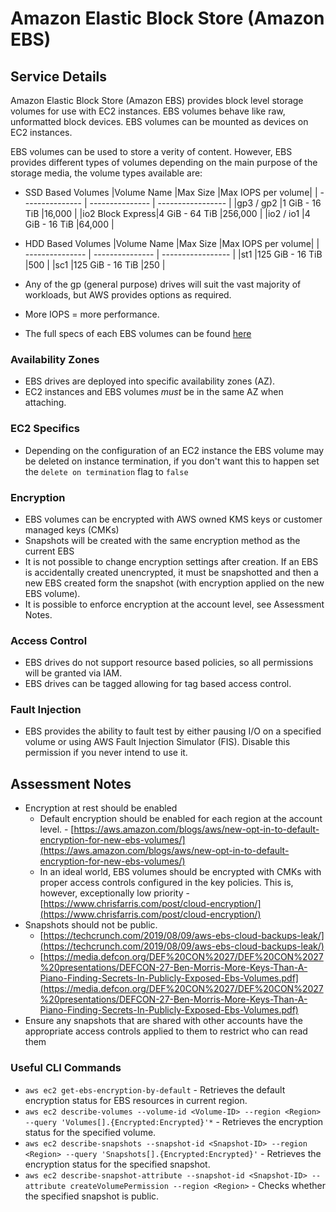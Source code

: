 # Amazon Elastic Block Store (Amazon EBS)

## Service Details

Amazon Elastic Block Store (Amazon EBS) provides block level storage volumes for use with EC2 instances. EBS volumes behave like raw, unformatted block devices. EBS volumes can be mounted as devices on EC2 instances.

EBS volumes can be used to store a verity of content. However, EBS provides different types of volumes depending on the main purpose of the storage media, the volume types available are:

* SSD Based Volumes
|Volume Name      |Max Size         |Max IOPS per volume|
| --------------- | --------------- | ----------------- |
|gp3 / gp2        |1 GiB - 16 TiB   |16,000             |
|io2 Block Express|4 GiB - 64 TiB   |256,000            |
|io2 / io1        |4 GiB - 16 TiB   |64,000             |

* HDD Based Volumes
|Volume Name      |Max Size         |Max IOPS per volume|
| --------------- | --------------- | ----------------- |
|st1              |125 GiB - 16 TiB |500                |
|sc1              |125 GiB - 16 TiB |250                |

* Any of the gp (general purpose) drives will suit the vast majority of workloads, but AWS provides options as required. 
* More IOPS = more performance.
* The full specs of each EBS volumes can be found [here](https://docs.aws.amazon.com/AWSEC2/latest/UserGuide/ebs-volume-types.html#vol-type-ssd)

### Availability Zones

* EBS drives are deployed into specific availability zones (AZ).
* EC2 instances and EBS volumes *must* be in the same AZ when attaching.


### EC2 Specifics

* Depending on the configuration of an EC2 instance the EBS volume may be deleted on instance termination, if you don't want this to happen set the `delete on termination` flag to `false`

### Encryption

 * EBS volumes can be encrypted with AWS owned KMS keys or customer managed keys (CMKs)
 * Snapshots will be created with the same encryption method as the current EBS
 * It is not possible to change encryption settings after creation. If an EBS is accidentally created unencrypted, it must be snapshotted and then a new EBS created form the snapshot (with  encryption applied on the new EBS volume).
 * It is possible to enforce encryption at the account level, see Assessment Notes.

### Access Control
* EBS drives do not support resource based policies, so all permissions will be granted via IAM.
* EBS drives can be tagged allowing for tag based access control.

### Fault Injection 

 * EBS provides the ability to fault test by either pausing I/O on a specified volume or using AWS Fault Injection Simulator (FIS). Disable this permission if you never intend to use it.

## Assessment Notes


* Encryption at rest should be enabled
  * Default encryption should be enabled for each region at the account level. - [https://aws.amazon.com/blogs/aws/new-opt-in-to-default-encryption-for-new-ebs-volumes/](https://aws.amazon.com/blogs/aws/new-opt-in-to-default-encryption-for-new-ebs-volumes/)
  * In an ideal world, EBS volumes should be encrypted with CMKs with proper access controls configured in the key policies. This is, however, exceptionally low priority - [https://www.chrisfarris.com/post/cloud-encryption/](https://www.chrisfarris.com/post/cloud-encryption/)
* Snapshots should not be public.
  *  [https://techcrunch.com/2019/08/09/aws-ebs-cloud-backups-leak/](https://techcrunch.com/2019/08/09/aws-ebs-cloud-backups-leak/)
  *  [https://media.defcon.org/DEF%20CON%2027/DEF%20CON%2027%20presentations/DEFCON-27-Ben-Morris-More-Keys-Than-A-Piano-Finding-Secrets-In-Publicly-Exposed-Ebs-Volumes.pdf](https://media.defcon.org/DEF%20CON%2027/DEF%20CON%2027%20presentations/DEFCON-27-Ben-Morris-More-Keys-Than-A-Piano-Finding-Secrets-In-Publicly-Exposed-Ebs-Volumes.pdf)
* Ensure any snapshots that are shared with other accounts have the appropriate access controls applied to them to restrict who can read them

### Useful CLI Commands

* `aws ec2 get-ebs-encryption-by-default` - Retrieves the default encryption status for EBS resources in current region.
* `aws ec2 describe-volumes --volume-id <Volume-ID> --region <Region> --query 'Volumes[].{Encrypted:Encrypted}'*` - Retrieves the encryption status for the specified volume.
* `aws ec2 describe-snapshots --snapshot-id <Snapshot-ID> --region <Region> --query 'Snapshots[].{Encrypted:Encrypted}'` - Retrieves the encryption status for the specified snapshot.
* `aws ec2 describe-snapshot-attribute --snapshot-id <Snapshot-ID> --attribute createVolumePermission --region <Region>` - Checks whether the specified snapshot is public.
